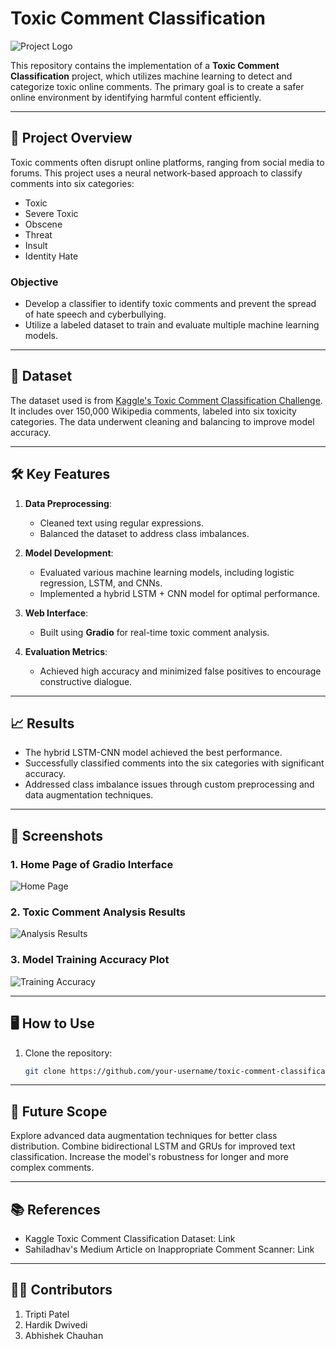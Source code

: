 # Toxic Comment Classification
![Project Logo](![image](https://github.com/user-attachments/assets/e2a9a469-f1c0-4403-813a-e760d554b13b)
)

This repository contains the implementation of a **Toxic Comment Classification** project, which utilizes machine learning to detect and categorize toxic online comments. The primary goal is to create a safer online environment by identifying harmful content efficiently.

---

## 📑 **Project Overview**

Toxic comments often disrupt online platforms, ranging from social media to forums. This project uses a neural network-based approach to classify comments into six categories:
- Toxic
- Severe Toxic
- Obscene
- Threat
- Insult
- Identity Hate

### **Objective**
- Develop a classifier to identify toxic comments and prevent the spread of hate speech and cyberbullying.
- Utilize a labeled dataset to train and evaluate multiple machine learning models.

---

## 🧩 **Dataset**

The dataset used is from [Kaggle's Toxic Comment Classification Challenge](https://www.kaggle.com/c/jigsaw-toxic-comment-classification-challenge/data). It includes over 150,000 Wikipedia comments, labeled into six toxicity categories. The data underwent cleaning and balancing to improve model accuracy.

---

## 🛠️ **Key Features**

1. **Data Preprocessing**:
   - Cleaned text using regular expressions.
   - Balanced the dataset to address class imbalances.

2. **Model Development**:
   - Evaluated various machine learning models, including logistic regression, LSTM, and CNNs.
   - Implemented a hybrid LSTM + CNN model for optimal performance.

3. **Web Interface**:
   - Built using **Gradio** for real-time toxic comment analysis.

4. **Evaluation Metrics**:
   - Achieved high accuracy and minimized false positives to encourage constructive dialogue.

---

## 📈 **Results**

- The hybrid LSTM-CNN model achieved the best performance.
- Successfully classified comments into the six categories with significant accuracy.
- Addressed class imbalance issues through custom preprocessing and data augmentation techniques.

---

## 📸 **Screenshots**

### 1. **Home Page of Gradio Interface**
![Home Page](./path-to-homepage-screenshot.png)

### 2. **Toxic Comment Analysis Results**
![Analysis Results](./path-to-analysis-results-screenshot.png)

### 3. **Model Training Accuracy Plot**
![Training Accuracy](./path-to-training-accuracy-plot.png)

---
## 🖥️ **How to Use**

1. Clone the repository:
   ```bash
   git clone https://github.com/your-username/toxic-comment-classification.git

---

## 🔮 **Future Scope**

Explore advanced data augmentation techniques for better class distribution.
Combine bidirectional LSTM and GRUs for improved text classification.
Increase the model's robustness for longer and more complex comments.

---

## 📚 **References**
- Kaggle Toxic Comment Classification Dataset: Link
- Sahiladhav's Medium Article on Inappropriate Comment Scanner: Link

---

## 👩‍💻 **Contributors**
1. Tripti Patel
2. Hardik Dwivedi
3. Abhishek Chauhan
